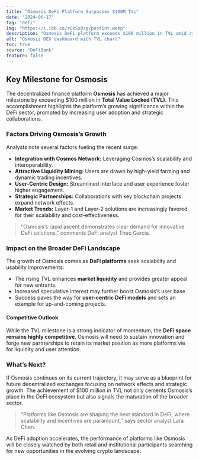 ```yaml
---
title: "Osmosis DeFi Platform Surpasses $100M TVL"
date: "2024-06-17"
tag: "defi"
img: "https://i.ibb.co/rGkSx0sg/postint.webp"
description: "Osmosis DeFi platform exceeds $100 million in TVL amid rising user interest"
alt: "Osmosis DEX dashboard with TVL chart"
toc: true
source: "DeFiBank"
feature: false
---
```


## Key Milestone for Osmosis

The decentralized finance platform **Osmosis** has achieved a major milestone by exceeding $100 million in **Total Value Locked (TVL)**. This accomplishment highlights the platform’s growing significance within the DeFi sector, prompted by increasing user adoption and strategic collaborations.

### Factors Driving Osmosis’s Growth

Analysts note several factors fueling the recent surge:

- **Integration with Cosmos Network:** Leveraging Cosmos’s scalability and interoperability.
- **Attractive Liquidity Mining:** Users are drawn by high-yield farming and dynamic trading incentives.
- **User-Centric Design:** Streamlined interface and user experience foster higher engagement.
- **Strategic Partnerships:** Collaborations with key blockchain projects expand network effects.
- **Market Trends:** Layer-1 and Layer-2 solutions are increasingly favored for their scalability and cost-effectiveness.

> “Osmosis’s rapid ascent demonstrates clear demand for innovative DeFi solutions,” comments DeFi analyst Theo Garcia.

### Impact on the Broader DeFi Landscape

The growth of Osmosis comes as **DeFi platforms** seek scalability and usability improvements:

- The rising TVL enhances **market liquidity** and provides greater appeal for new entrants.
- Increased speculative interest may further boost Osmosis’s user base.
- Success paves the way for **user-centric DeFi models** and sets an example for up-and-coming projects.

#### Competitive Outlook

While the TVL milestone is a strong indicator of momentum, the **DeFi space remains highly competitive**. Osmosis will need to sustain innovation and forge new partnerships to retain its market position as more platforms vie for liquidity and user attention.

### What’s Next?

If Osmosis continues on its current trajectory, it may serve as a blueprint for future decentralized exchanges focusing on network effects and strategic growth. The achievement of $100 million in TVL not only cements Osmosis’s place in the DeFi ecosystem but also signals the maturation of the broader sector.

> “Platforms like Osmosis are shaping the next standard in DeFi, where scalability and incentives are paramount,” says sector analyst Lara Chen.

As DeFi adoption accelerates, the performance of platforms like Osmosis will be closely watched by both retail and institutional participants searching for new opportunities in the evolving crypto landscape.